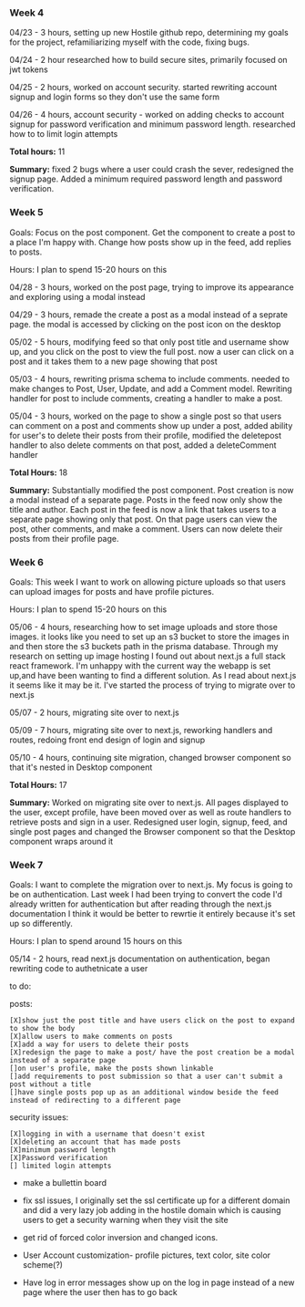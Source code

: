 ### Week 4

04/23 - 3 hours, setting up new Hostile github repo, determining my goals for the project, refamiliarizing myself with the code, fixing bugs.

04/24 - 2 hour researched how to build secure sites, primarily focused on jwt tokens 

04/25 - 2 hours, worked on account security. started rewriting account signup and login forms so they don't use the same form
 
04/26 - 4 hours, account security - worked on adding checks to account signup for password verification and minimum password length. researched how to to limit login attempts

**Total hours:** 11

**Summary:** fixed 2 bugs where a user could crash the sever, redesigned the signup page. Added a minimum required password length and password verification.


### Week 5

Goals: Focus on the post component. Get the component to create a post to a place I'm happy with. Change how posts show up in the feed, add replies to posts.

Hours: I plan to spend 15-20 hours on this 

04/28 - 3 hours, worked on the post page, trying to improve its appearance and exploring using a modal instead 

04/29 - 3 hours, remade the create a post as a modal instead of a seprate page. the modal is accessed by clicking on the post icon on the desktop

05/02 - 5 hours, modifying feed so that only post title and username show up, and you click on the post to view the full post. now a user can click on a post and it takes them to a new page showing that post 

05/03 - 4 hours, rewriting prisma schema to include comments. needed to make changes to Post, User, Update, and add a Comment model. Rewriting handler for post to include comments, creating a handler to make a post. 

05/04 - 3 hours, worked on the page to show a single post so that users can comment on a post and comments show up under a post, added ability for user's to delete their posts from their profile, modified the deletepost handler to also delete comments on that post, added a deleteComment handler

**Total Hours:** 18

**Summary:** Substantially modified the post component. Post creation is now a modal instead of a separate page. Posts in the feed now only show the title and author. Each post in the feed is now a link that takes users to a separate page showing only that post. On that page users can view the post, other comments, and make a comment. Users can now delete their posts from their profile page.


### Week 6

Goals: This week I want to work on allowing picture uploads so that users can upload images for posts and have profile pictures. 

Hours: I plan to spend 15-20 hours on this

05/06 - 4 hours, researching how to set image uploads and store those images. it looks like you need to set up an s3 bucket to store the images in and then store the s3 buckets path in the prisma database. Through my research on setting up image hosting I found out about next.js a full stack react framework. I'm unhappy with the current way the webapp is set up,and have been wanting to find a different solution. As I read about next.js it seems like it may be it. I've started the process of trying to migrate over to next.js   

05/07 - 2 hours, migrating site over to next.js

05/09 - 7 hours, migrating site over to next.js, reworking handlers and routes, redoing front end design of login and signup

05/10 - 4 hours, continuing site migration, changed browser component so that it's nested in Desktop component

**Total Hours:** 17

**Summary:** Worked on migrating site over to next.js. All pages displayed to the user, except profile, have been moved over as well as route handlers to retrieve posts and sign in a user. Redesigned user login, signup, feed, and single post pages and changed the Browser component so that the Desktop component wraps around it

### Week 7

Goals: I want to complete the migration over to next.js. My focus is going to be on authentication. Last week I had been trying to convert the code I'd already written for authentication but after reading through the next.js documentation I think it would be better to rewrtie it entirely because it's set up so differently. 

Hours: I plan to spend around 15 hours on this

05/14 - 2 hours, read next.js documentation on authentication, began rewriting code to authetnicate a user


to do:

posts:

    [X]show just the post title and have users click on the post to expand to show the body
    [X]allow users to make comments on posts
    [X]add a way for users to delete their posts
    [X]redesign the page to make a post/ have the post creation be a modal instead of a separate page
    []on user's profile, make the posts shown linkable
    []add requirements to post submission so that a user can't submit a post without a title
    []have single posts pop up as an additional window beside the feed instead of redirecting to a different page
    

security issues:

    [X]logging in with a username that doesn't exist
    [X]deleting an account that has made posts
    [X]minimum password length
    [X]Password verification
    [] limited login attempts



- make a bullettin board

- fix ssl issues, I originally set the ssl certificate up for a different domain and did a very lazy job adding in the hostile domain which is causing users to get a security warning when they visit the site

- get rid of forced color inversion and changed icons.

- User Account customization- profile pictures, text color, site color scheme(?)

- Have log in error messages show up on the log in page instead of a new page where the user then has to go back






